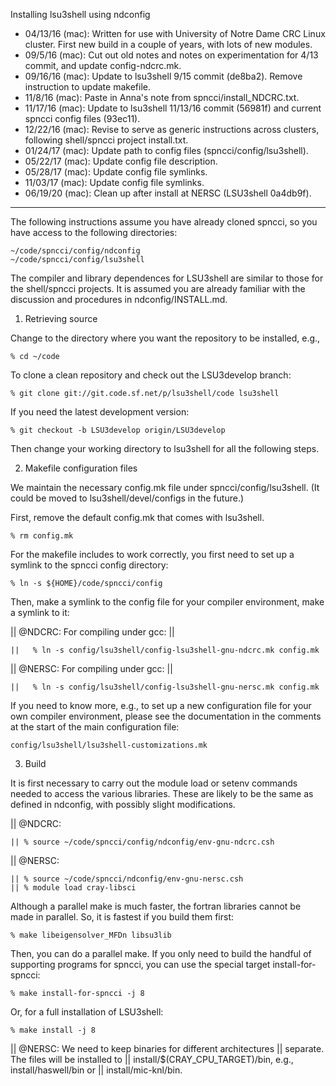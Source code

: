 Installing lsu3shell using ndconfig

  - 04/13/16 (mac): Written for use with University of Notre Dame CRC
    Linux cluster. First new build in a couple of years, with lots of
    new modules.
  - 09/5/16 (mac): Cut out old notes and notes on experimentation for 4/13 
    commit, and update config-ndcrc.mk.
  - 09/16/16 (mac): Update to lsu3shell 9/15 commit (de8ba2).  Remove instruction
    to update makefile.
  - 11/8/16 (mac): Paste in Anna's note from spncci/install_NDCRC.txt.
  - 11/17/16 (mac): Update to lsu3shell 11/13/16 commit (56981f) and
    current spncci config files (93ec11).
  - 12/22/16 (mac): Revise to serve as generic instructions across clusters,
  following shell/spncci project install.txt.
  - 01/24/17 (mac): Update path to config files (spncci/config/lsu3shell).
  - 05/22/17 (mac): Update config file description.
  - 05/28/17 (mac): Update config file symlinks.
  - 11/03/17 (mac): Update config file symlinks.
  - 06/19/20 (mac): Clean up after install at NERSC (LSU3shell 0a4db9f).
  
----------------------------------------------------------------

The following instructions assume you have already cloned spncci, so you have
access to the following directories:

  ~~~~~~~~~~~~~~~~~~~~~~~~~~~~~~~~~~~~~~~~~~~~~~~~~~~~~~~~~~~~~~~~
  ~/code/spncci/config/ndconfig
  ~/code/spncci/config/lsu3shell
  ~~~~~~~~~~~~~~~~~~~~~~~~~~~~~~~~~~~~~~~~~~~~~~~~~~~~~~~~~~~~~~~~  

The compiler and library dependences for LSU3shell are similar to those for the
shell/spncci projects.  It is assumed you are already familiar with the
discussion and procedures in ndconfig/INSTALL.md.

1) Retrieving source

  Change to the directory where you want the repository to be installed,
  e.g.,

  ~~~~~~~~~~~~~~~~~~~~~~~~~~~~~~~~~~~~~~~~~~~~~~~~~~~~~~~~~~~~~~~~
  % cd ~/code
  ~~~~~~~~~~~~~~~~~~~~~~~~~~~~~~~~~~~~~~~~~~~~~~~~~~~~~~~~~~~~~~~~

  To clone a clean repository and check out the LSU3develop branch:
  
  ~~~~~~~~~~~~~~~~~~~~~~~~~~~~~~~~~~~~~~~~~~~~~~~~~~~~~~~~~~~~~~~~
  % git clone git://git.code.sf.net/p/lsu3shell/code lsu3shell
  ~~~~~~~~~~~~~~~~~~~~~~~~~~~~~~~~~~~~~~~~~~~~~~~~~~~~~~~~~~~~~~~~
  
  If you need the latest development version:

  ~~~~~~~~~~~~~~~~~~~~~~~~~~~~~~~~~~~~~~~~~~~~~~~~~~~~~~~~~~~~~~~~
  % git checkout -b LSU3develop origin/LSU3develop
  ~~~~~~~~~~~~~~~~~~~~~~~~~~~~~~~~~~~~~~~~~~~~~~~~~~~~~~~~~~~~~~~~

  Then change your working directory to lsu3shell for all the following steps.

2) Makefile configuration files

  We maintain the necessary config.mk file under spncci/config/lsu3shell.  (It
  could be moved to lsu3shell/devel/configs in the future.)

  First, remove the default config.mk that comes with lsu3shell.

  ~~~~~~~~~~~~~~~~~~~~~~~~~~~~~~~~~~~~~~~~~~~~~~~~~~~~~~~~~~~~~~~~
  % rm config.mk
  ~~~~~~~~~~~~~~~~~~~~~~~~~~~~~~~~~~~~~~~~~~~~~~~~~~~~~~~~~~~~~~~~

  For the makefile includes to work correctly, you first need to set up a
  symlink to the spncci config directory:

  ~~~~~~~~~~~~~~~~~~~~~~~~~~~~~~~~~~~~~~~~~~~~~~~~~~~~~~~~~~~~~~~~
  % ln -s ${HOME}/code/spncci/config
  ~~~~~~~~~~~~~~~~~~~~~~~~~~~~~~~~~~~~~~~~~~~~~~~~~~~~~~~~~~~~~~~~

  Then, make a symlink to the config file for your compiler environment, make a
  symlink to it:

  || @NDCRC: For compiling under gcc:
  || 
  ~~~~~~~~~~~~~~~~~~~~~~~~~~~~~~~~~~~~~~~~~~~~~~~~~~~~~~~~~~~~~~~~
  ||   % ln -s config/lsu3shell/config-lsu3shell-gnu-ndcrc.mk config.mk
  ~~~~~~~~~~~~~~~~~~~~~~~~~~~~~~~~~~~~~~~~~~~~~~~~~~~~~~~~~~~~~~~~

  || @NERSC: For compiling under gcc:
  || 
  ~~~~~~~~~~~~~~~~~~~~~~~~~~~~~~~~~~~~~~~~~~~~~~~~~~~~~~~~~~~~~~~~
  ||   % ln -s config/lsu3shell/config-lsu3shell-gnu-nersc.mk config.mk
  ~~~~~~~~~~~~~~~~~~~~~~~~~~~~~~~~~~~~~~~~~~~~~~~~~~~~~~~~~~~~~~~~

  If you need to know more, e.g., to set up a new configuration file for your
  own compiler environment, please see the documentation in the comments at the
  start of the main configuration file:

  ~~~~~~~~~~~~~~~~~~~~~~~~~~~~~~~~~~~~~~~~~~~~~~~~~~~~~~~~~~~~~~~~
  config/lsu3shell/lsu3shell-customizations.mk
  ~~~~~~~~~~~~~~~~~~~~~~~~~~~~~~~~~~~~~~~~~~~~~~~~~~~~~~~~~~~~~~~~

3) Build

  It is first necessary to carry out the module load or setenv commands needed
  to access the various libraries.  These are likely to be the same as defined
  in ndconfig, with possibly slight modifications.

  || @NDCRC:
  ~~~~~~~~~~~~~~~~~~~~~~~~~~~~~~~~~~~~~~~~~~~~~~~~~~~~~~~~~~~~~~~~
  || % source ~/code/spncci/config/ndconfig/env-gnu-ndcrc.csh
  ~~~~~~~~~~~~~~~~~~~~~~~~~~~~~~~~~~~~~~~~~~~~~~~~~~~~~~~~~~~~~~~~

  || @NERSC:
  ~~~~~~~~~~~~~~~~~~~~~~~~~~~~~~~~~~~~~~~~~~~~~~~~~~~~~~~~~~~~~~~~
  || % source ~/code/spncci/ndconfig/env-gnu-nersc.csh
  || % module load cray-libsci
  ~~~~~~~~~~~~~~~~~~~~~~~~~~~~~~~~~~~~~~~~~~~~~~~~~~~~~~~~~~~~~~~~

  Although a parallel make is much faster, the fortran libraries cannot be made
  in parallel.  So, it is fastest if you build them first:

  ~~~~~~~~~~~~~~~~~~~~~~~~~~~~~~~~~~~~~~~~~~~~~~~~~~~~~~~~~~~~~~~~
  % make libeigensolver_MFDn libsu3lib
  ~~~~~~~~~~~~~~~~~~~~~~~~~~~~~~~~~~~~~~~~~~~~~~~~~~~~~~~~~~~~~~~~

  Then, you can do a parallel make.  If you only need to build the handful of
  supporting programs for spncci, you can use the special target
  install-for-spncci:

  ~~~~~~~~~~~~~~~~~~~~~~~~~~~~~~~~~~~~~~~~~~~~~~~~~~~~~~~~~~~~~~~~
  % make install-for-spncci -j 8
  ~~~~~~~~~~~~~~~~~~~~~~~~~~~~~~~~~~~~~~~~~~~~~~~~~~~~~~~~~~~~~~~~

  Or, for a full installation of LSU3shell:
  
  ~~~~~~~~~~~~~~~~~~~~~~~~~~~~~~~~~~~~~~~~~~~~~~~~~~~~~~~~~~~~~~~~
  % make install -j 8
  ~~~~~~~~~~~~~~~~~~~~~~~~~~~~~~~~~~~~~~~~~~~~~~~~~~~~~~~~~~~~~~~~

  || @NERSC: We need to keep binaries for different architectures
  || separate.  The files will be installed to
  || install/$(CRAY_CPU_TARGET)/bin, e.g., install/haswell/bin or
  || install/mic-knl/bin.


